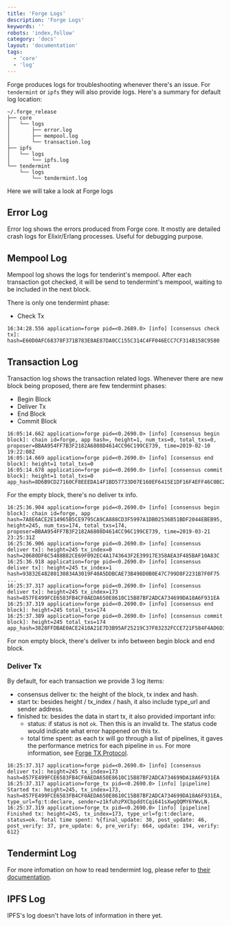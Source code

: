 ```yaml
---
title: 'Forge Logs'
description: 'Forge Logs'
keywords: ''
robots: 'index,follow'
category: 'docs'
layout: 'documentation'
tags:
  - 'core'
  - 'log'
---
```


Forge produces logs for troubleshooting whenever there's an issue. For `tendermint` or `ipfs` they will also provide logs. Here's a summary for default log location:

```
~/.forge_release
├── core
│   └── logs
│       ├── error.log
│       ├── mempool.log
│       └── transaction.log
├── ipfs
│   └── logs
│       └── ipfs.log
└── tendermint
    └── logs
        └── tendermint.log
```

Here we will take a look at Forge logs

## Error Log

Error log shows the errors produced from Forge core. It mostly are detailed crash logs for Elixir/Erlang processes. Useful for debugging purpose.

## Mempool Log

Mempool log shows the logs for tenderint's mempool. After each transaction got checked, it will be send to tendermint's mempool, waiting to be included in the next block.

There is only one tendermint phase:

- Check Tx

```
16:34:28.556 application=forge pid=<0.2689.0> [info] [consensus check tx]: hash=E60D0AFC68378F371B783E8AE87DA0CC155C314C4FF046ECC7CF314B158C9580
```

## Transaction Log

Transaction log shows the transaction related logs. Whenever there are new block being proposed, there are few tendermint phases:

- Begin Block
- Deliver Tx
- End Block
- Commit Block

```
16:05:14.662 application=forge pid=<0.2690.0> [info] [consensus begin block]: chain id=forge, app hash=, height=1, num_txs=0, total_txs=0, proposer=BBAA954FF7B3F2182A6808D4614CC96C199CE739, time=2019-02-10 19:22:08Z
16:05:14.669 application=forge pid=<0.2690.0> [info] [consensus end block]: height=1 total_txs=0
16:05:14.678 application=forge pid=<0.2690.0> [info] [consensus commit block]: height=1 total_txs=0 app_hash=8D6B9CD27160CF8EEEDA14F1BD57733D07E160EF6415E1DF16F4EFF46C0BC2C3
```

For the empty block, there's no deliver tx info.

```
16:25:36.904 application=forge pid=<0.2690.0> [info] [consensus begin block]: chain id=forge, app hash=7A8E6ACE2E14965B5CE9795CA9CA888CD3F5997A1DB02536B51BDF2044EBEB95, height=245, num_txs=174, total_txs=174, proposer=BBAA954FF7B3F2182A6808D4614CC96C199CE739, time=2019-03-21 23:25:31Z
16:25:36.906 application=forge pid=<0.2690.0> [info] [consensus deliver tx]: height=245 tx_index=0 hash=20680DF6C5488B82CE69F092EC4A1743643F2E39917E358AEA3F485BAF10A83C
16:25:36.918 application=forge pid=<0.2690.0> [info] [consensus deliver tx]: height=245 tx_index=1 hash=93832E48280130834A3019F40A5DDBCAE73B498D0B0E47C799D8F2231B7F0F75
...
16:25:37.317 application=forge pid=<0.2690.0> [info] [consensus deliver tx]: height=245 tx_index=173 hash=857FE499FCE6583FB4CF0AEDA650E8610C15B87BF2ADCA734699DA18A6F931EA
16:25:37.319 application=forge pid=<0.2690.0> [info] [consensus end block]: height=245 total_txs=174
16:25:37.389 application=forge pid=<0.2690.0> [info] [consensus commit block]: height=245 total_txs=174 app_hash=3828FFDBAE0ACE2410A21E7D3B95AF25219C37F83232FCCE721F584F4AD6D3F6
```

For non empty block, there's deliver tx info between begin block and end block.

### Deliver Tx

By default, for each transaction we provide 3 log items:

- consensus deliver tx: the height of the block, tx index and hash.
- start tx: besides height / tx_index / hash, it also include type_url and sender address.
- finished tx: besides the data in start tx, it also provided important info:
  - status: if status is not `ok`. Then this is an invalid tx. The status code would indicate what error happened on this tx.
  - total time spent: as each tx will go through a list of pipelines, it gaves the performance metrics for each pipeline in `us`. For more information, see [Forge TX Protocol](./core/tx_protocol).

```
16:25:37.317 application=forge pid=<0.2690.0> [info] [consensus deliver tx]: height=245 tx_index=173 hash=857FE499FCE6583FB4CF0AEDA650E8610C15B87BF2ADCA734699DA18A6F931EA
16:25:37.317 application=forge_tx pid=<0.2690.0> [info] [pipeline] Started tx: height=245, tx_index=173, hash=857FE499FCE6583FB4CF0AEDA650E8610C15B87BF2ADCA734699DA18A6F931EA, type_url=fg:t:declare, sender=z1kfuhzPXCbpddtCqi641sXwgQQMY6YWvLN.
16:25:37.319 application=forge_tx pid=<0.2690.0> [info] [pipeline] Finished tx: height=245, tx_index=173, type_url=fg:t:declare, status=ok. Total time spent: %{final_update: 30, post_update: 46, post_verify: 37, pre_update: 6, pre_verify: 664, update: 194, verify: 612}
```

## Tendermint Log

For more infomation on how to read tendermint log, please refer to [their documentation](https://tendermint.com/docs/tendermint-core/how-to-read-logs.html#walkabout-example).

## IPFS Log

IPFS's log doesn't have lots of information in there yet.
